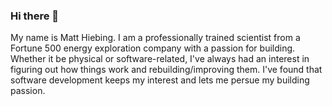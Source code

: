 ### Hi there 👋
My name is Matt Hiebing.  I am a professionally trained scientist from a Fortune 500 energy exploration company with a passion for building.  Whether it be physical or software-related, I've always had an interest in figuring out how things work and rebuilding/improving them.  I've found that software development keeps my interest and lets me persue my building passion.
